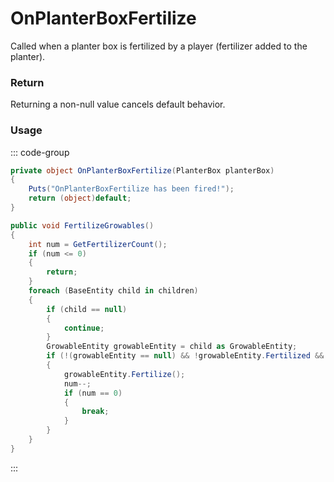 # OnPlanterBoxFertilize
<Badge type="info" text="Entity"/><Badge type="danger" text="Carbon Compatible"/><Badge type="warning" text="Oxide Compatible"/>
Called when a planter box is fertilized by a player (fertilizer added to the planter).

### Return
Returning a non-null value cancels default behavior.

### Usage
::: code-group
```csharp [Example]
private object OnPlanterBoxFertilize(PlanterBox planterBox)
{
	Puts("OnPlanterBoxFertilize has been fired!");
	return (object)default;
}
```
```csharp [Source — Assembly-CSharp @ PlanterBox]
public void FertilizeGrowables()
{
	int num = GetFertilizerCount();
	if (num <= 0)
	{
		return;
	}
	foreach (BaseEntity child in children)
	{
		if (child == null)
		{
			continue;
		}
		GrowableEntity growableEntity = child as GrowableEntity;
		if (!(growableEntity == null) && !growableEntity.Fertilized && ConsumeFertilizer())
		{
			growableEntity.Fertilize();
			num--;
			if (num == 0)
			{
				break;
			}
		}
	}
}

```
:::
